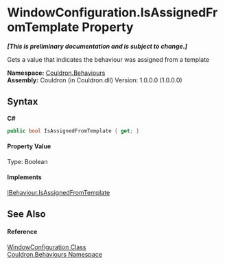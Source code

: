 # WindowConfiguration.IsAssignedFromTemplate Property 
 _**\[This is preliminary documentation and is subject to change.\]**_

Gets a value that indicates the behaviour was assigned from a template

**Namespace:**&nbsp;<a href="N_Couldron_Behaviours">Couldron.Behaviours</a><br />**Assembly:**&nbsp;Couldron (in Couldron.dll) Version: 1.0.0.0 (1.0.0.0)

## Syntax

**C#**<br />
``` C#
public bool IsAssignedFromTemplate { get; }
```


#### Property Value
Type: Boolean

#### Implements
<a href="P_Couldron_Behaviours_IBehaviour_IsAssignedFromTemplate">IBehaviour.IsAssignedFromTemplate</a><br />

## See Also


#### Reference
<a href="T_Couldron_Behaviours_WindowConfiguration">WindowConfiguration Class</a><br /><a href="N_Couldron_Behaviours">Couldron.Behaviours Namespace</a><br />